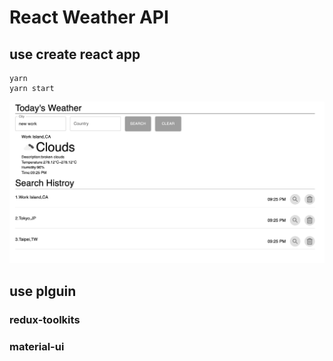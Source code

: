 # React Weather API

## use create react app

```
yarn
yarn start
```

![demo](./public/demo.png)

## use plguin

### redux-toolkits

### material-ui
